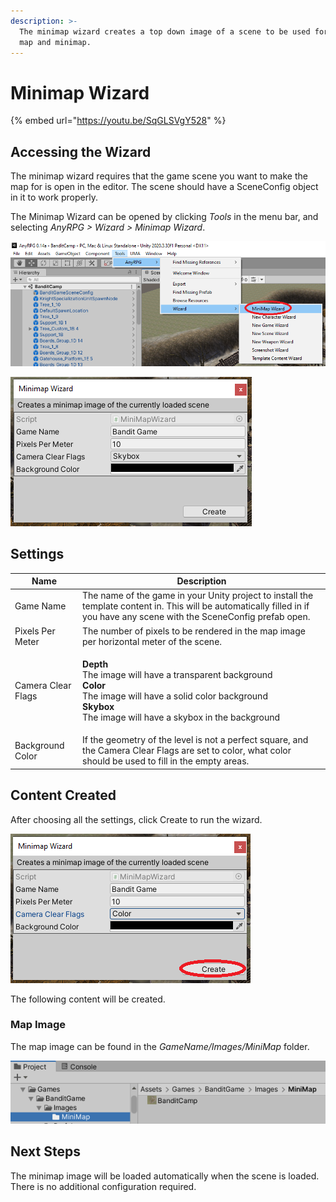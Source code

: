 ```yaml
---
description: >-
  The minimap wizard creates a top down image of a scene to be used for the main
  map and minimap.
---
```


# Minimap Wizard

{% embed url="https://youtu.be/SqGLSVgY528" %}

## Accessing the Wizard

The minimap wizard requires that the game scene you want to make the map for is open in the editor.  The scene should have a SceneConfig object in it to work properly.

The Minimap Wizard can be opened by clicking _Tools_ in the menu bar, and selecting _AnyRPG > Wizard > Minimap Wizard_.

![](<../.gitbook/assets/image (8).png>)

![](<../.gitbook/assets/image (1) (1).png>)

## Settings

| Name               | Description                                                                                                                                                                                                                                           |
| ------------------ | ----------------------------------------------------------------------------------------------------------------------------------------------------------------------------------------------------------------------------------------------------- |
| Game Name          | The name of the game in your Unity project to install the template content in.  This will be automatically filled in if you have any scene with the SceneConfig prefab open.                                                                          |
| Pixels Per Meter   | The number of pixels to be rendered in the map image per horizontal meter of the scene.                                                                                                                                                               |
| Camera Clear Flags | <p><strong>Depth</strong><br><strong></strong>The image will have a transparent background<br><strong>Color</strong><br>The image will have a solid color background<br><strong>Skybox</strong><br>The image will have a skybox in the background</p> |
| Background Color   | If the geometry of the level is not a perfect square, and the Camera Clear Flags are set to color, what color should be used to fill in the empty areas.                                                                                              |

## Content Created

After choosing all the settings, click Create to run the wizard.

![](<../.gitbook/assets/image (32).png>)

The following content will be created.

### Map Image

The map image can be found in the _GameName/Images/MiniMap_ folder.

![](<../.gitbook/assets/image (38).png>)

## Next Steps

The minimap image will be loaded automatically when the scene is loaded.  There is no additional configuration required.
